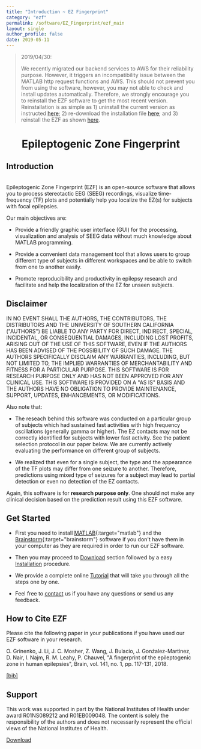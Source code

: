 ```yaml
---
title: "Introduction ~ EZ Fingerprint"
category: "ezf"
permalink: /software/EZ_Fingerprint/ezf_main
layout: single
author_profile: false
date: 2019-05-11
---
```


> 2019/04/30:
>
> We recently migrated our backend services to AWS for their reliability purpose. However, it triggers an incompatibility issue between the MATLAB http request functions and AWS. This should not prevent you from using the software, however, you may not able to check and install updates automatically. Therefore, we strongly encourage you to reinstall the EZF software to get the most recent version. Reinstallation is as simple as 1) uninstall the current version as instructed [here](/software/EZ_Fingerprint/tutorial/ezf_misc#uninstall); 2) re-download the installation file [here](/software/EZ_Fingerprint/ezf_download); and 3) reinstall the EZF as shown [here](/software/EZ_Fingerprint/ezf_install).


# **<center>Epileptogenic Zone Fingerprint</center>**

## Introduction

<br/>Epileptogenic Zone Fingerprint (EZF) is an open-source software that allows you to process stereotactic EEG (SEEG) recordings, visualize time-frequency (TF) plots and potentially help you localize the EZ(s) for subjects with focal epilepsies.

Our main objectives are:

* Provide a friendly graphic user interface (GUI) for the processing, visualization and analysis of SEEG data without much knowledge about MATLAB programming.

* Provide a convenient data management tool that allows users to group different type of subjects in different workspaces and be able to switch from one to another easily.

* Promote reproducibility and productivity in epilepsy research and facilitate and help the localization of the EZ for unseen subjects.

## Disclaimer

IN NO EVENT SHALL THE AUTHORS, THE CONTRIBUTORS, THE DISTRIBUTORS AND THE UNIVERSITY OF SOUTHERN CALIFORNIA ("AUTHORS") BE LIABLE TO ANY PARTY FOR DIRECT, INDIRECT, SPECIAL, INCIDENTAL, OR CONSEQUENTIAL DAMAGES, INCLUDING LOST PROFITS, ARISING OUT OF THE USE OF THIS SOFTWARE, EVEN IF THE AUTHORS HAS BEEN ADVISED OF THE POSSIBILITY OF SUCH DAMAGE. THE AUTHORS SPECIFICALLY DISCLAIM ANY WARRANTIES, INCLUDING, BUT NOT LIMITED TO, THE IMPLIED WARRANTIES OF MERCHANTABILITY AND FITNESS FOR A PARTICULAR PURPOSE. THIS SOFTWARE IS FOR RESEARCH PURPOSE ONLY AND HAS NOT BEEN APPROVED FOR ANY CLINICAL USE. THIS SOFTWARE IS PROVIDED ON A "AS IS" BASIS AND THE AUTHORS HAVE NO OBLIGATION TO PROVIDE MAINTENANCE, SUPPORT, UPDATES, ENHANCEMENTS, OR MODIFICATIONS.

Also note that:

* The reseach behind this software was conducted on a particular group of subjects which had sustained fast activities with high frequency oscillations (generally gamma or higher). The EZ contacts may not be correctly identified for subjects with lower fast activity. See the patient selection protocol in our paper below. We are currently actively evaluating the performance on different group of subjects.

* We realized that even for a single subject, the type and the appearance of the TF plots may differ from one seizure to another. Therefore, predictions using mixed type of seizures for a subject may lead to partial detection or even no detection of the EZ contacts.

Again, this software is for **research purpose only**. One should not make any clinical decision based on the prediction result using this EZF software.

## Get Started

* First you need to install [MATLAB](https://www.mathworks.com/products/matlab.html){:target="matlab"} and the [Brainstorm](http://neuroimage.usc.edu/brainstorm/){:target="brainstorm"} software if you don't have them in your computer as they are required in order to run our EZF software. 

* Then you may proceed to [Download](/software/EZ_Fingerprint/ezf_download) section followed by a easy [Installation](/software/EZ_Fingerprint/ezf_install) procedure.

* We provide a complete online [Tutorial](/software/EZ_Fingerprint/ezf_tutorial) that will take you through all the steps one by one.

* Feel free to [contact](mailto:fingerprint.ez@gmail.com) us if you have any questions or send us any feedback.

## How to Cite EZF

Please cite the following paper in your publications if you have used our EZF software in your research.

O. Grinenko, J. Li, J. C. Mosher, Z. Wang, J. Bulacio, J. Gonźalez-Martinez, D. Nair, I. Najm, R. M. Leahy, P. Chauvel, "A fingerprint of the epileptogenic zone in human epilepsies", Brain, vol. 141, no. 1, pp. 117-131, 2018.

[[bib]](/files/bib/brain_2017_fingerprint.bib)

## Support

This work was supported in part by the National Institutes of Health under award R01NS089212 and R01EB009048. The content is solely
the responsibility of the authors and does not necessarily represent the official views of the National Institutes of Health.

<div class="pagination">
	<a class="right" href="/software/EZ_Fingerprint/ezf_download"> Download <i class="fa fa-arrow-circle-right"></i></a>
</div>